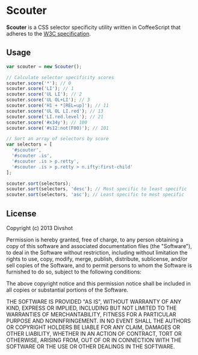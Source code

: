 # Scouter

**Scouter** is a CSS selector specificity utility written in CoffeeScript that adheres to the [W3C specification](http://www.w3.org/TR/selectors/#specificity).

## Usage

```javascript
var scouter = new Scouter();

// Calculate selector specificity scores
scouter.score('*'); // 0
scouter.score('LI'); // 1
scouter.score('UL LI'); // 2
scouter.score('UL OL+LI'); // 3
scouter.score('H1 + *[REL=up]'); // 11
scouter.score('UL OL LI.red'); // 13
scouter.score('LI.red.level'); // 21
scouter.score('#x34y'); // 100
scouter.score('#s12:not(F00)'); // 101

// Sort an array of selectors by score
var selectors = [
  '#scouter',
  '#scouter .is',
  '#scouter .is > p.retty',
  '#scouter .is > p.retty > n.ifty:first-child'
];

scouter.sort(selectors);
scouter.sort(selectors, 'desc'); // Most specific to least specific
scouter.sort(selectors, 'asc'); // Least specific to most specific
```

## License

Copyright (c) 2013 Divshot

Permission is hereby granted, free of charge, to any person obtaining a copy of this software and associated documentation files (the "Software"), to deal in the Software without restriction, including without limitation the rights to use, copy, modify, merge, publish, distribute, sublicense, and/or sell copies of the Software, and to permit persons to whom the Software is furnished to do so, subject to the following conditions:

The above copyright notice and this permission notice shall be included in all copies or substantial portions of the Software.

THE SOFTWARE IS PROVIDED "AS IS", WITHOUT WARRANTY OF ANY KIND, EXPRESS OR IMPLIED, INCLUDING BUT NOT LIMITED TO THE WARRANTIES OF MERCHANTABILITY, FITNESS FOR A PARTICULAR PURPOSE AND NONINFRINGEMENT. IN NO EVENT SHALL THE AUTHORS OR COPYRIGHT HOLDERS BE LIABLE FOR ANY CLAIM, DAMAGES OR OTHER LIABILITY, WHETHER IN AN ACTION OF CONTRACT, TORT OR OTHERWISE, ARISING FROM, OUT OF OR IN CONNECTION WITH THE SOFTWARE OR THE USE OR OTHER DEALINGS IN THE SOFTWARE.
